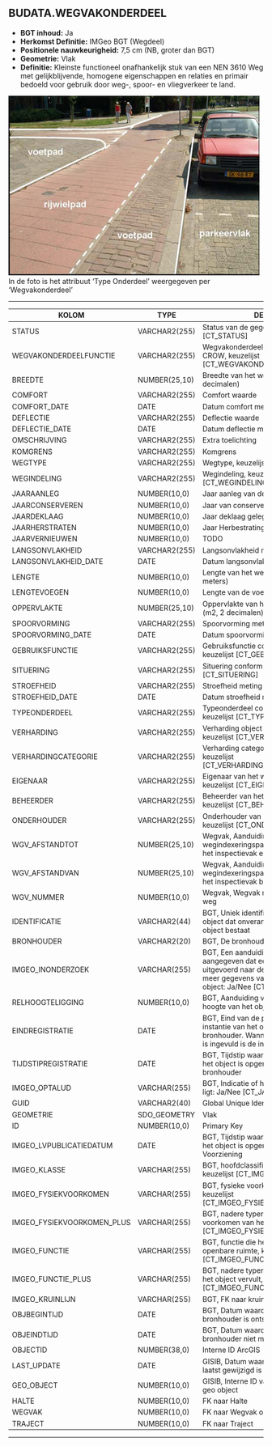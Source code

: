 ﻿## BUDATA.WEGVAKONDERDEEL


* __BGT inhoud:__ Ja
* __Herkomst Definitie:__ IMGeo BGT (Wegdeel)
* __Positionele nauwkeurigheid:__ 7,5 cm (NB, groter dan BGT)
* __Geometrie:__ Vlak
* __Definitie:__ Kleinste functioneel onafhankelijk stuk van een NEN 3610 Weg met gelijkblijvende, homogene eigenschappen
en relaties en primair bedoeld voor gebruik door weg-, spoor- en vliegverkeer te land.

![wegvakonderdeel](wegvakonderdeel.png)
In de foto is het attribuut ‘Type Onderdeel’ weergegeven per ‘Wegvakonderdeel’

***

|KOLOM                               |TYPE              |DEFINITIE|
|------                              |----              |-----    |
|STATUS                              |VARCHAR2(255)     |Status van de gegevens, keuzelijst [CT_STATUS]|
|WEGVAKONDERDEELFUNCTIE              |VARCHAR2(255)     |Wegvakonderdeel functie volgens CROW, keuzelijst [CT_WEGVAKONDERDEEL_FUNCTIE]|
|BREEDTE                             |NUMBER(25,10)     |Breedte van het wegvakonderdeel (m, 2 decimalen)|
|COMFORT                             |VARCHAR2(255)     |Comfort waarde|
|COMFORT_DATE                        |DATE              |Datum comfort meting|
|DEFLECTIE                           |VARCHAR2(255)     |Deflectie waarde|
|DEFLECTIE_DATE                      |DATE              |Datum deflectie meting|
|OMSCHRIJVING                        |VARCHAR2(255)     |Extra toelichting|
|KOMGRENS                            |VARCHAR2(255)     |Komgrens|
|WEGTYPE                             |VARCHAR2(255)     |Wegtype, keuzelijst [CT_WEGTYPE]|
|WEGINDELING                         |VARCHAR2(255)     |Wegindeling, keuzelijst [CT_WEGINDELING]|
|JAARAANLEG                          |NUMBER(10,0)      |Jaar aanleg van de weg|
|JAARCONSERVEREN                     |NUMBER(10,0)      |Jaar van conservering|
|JAARDEKLAAG                         |NUMBER(10,0)      |Jaar deklaag gelegd|
|JAARHERSTRATEN                      |NUMBER(10,0)      |Jaar Herbestrating gelegd|
|JAARVERNIEUWEN                      |NUMBER(10,0)      |TODO|
|LANGSONVLAKHEID                     |VARCHAR2(255)     |Langsonvlakheid meting|
|LANGSONVLAKHEID_DATE                |DATE              |Datum langsonvlakheid meting|
|LENGTE                              |NUMBER(10,0)      |Lengte van het wegvakonderdeel (hele meters)|
|LENGTEVOEGEN                        |NUMBER(10,0)      |Lengte van de voegen (m)|
|OPPERVLAKTE                         |NUMBER(25,10)     |Oppervlakte van het wegvakonderdeel (m2, 2 decimalen)|
|SPOORVORMING                        |VARCHAR2(255)     |Spoorvorming meting|
|SPOORVORMING_DATE                   |DATE              |Datum spoorvorming meting|
|GEBRUIKSFUNCTIE                     |VARCHAR2(255)     |Gebruiksfunctie conform CROW, keuzelijst [CT_GEBRUIKSFUNCTIE]|
|SITUERING                           |VARCHAR2(255)     |Situering conform CROW, keuzelijst [CT_SITUERING]|
|STROEFHEID                          |VARCHAR2(255)     |Stroefheid meting|
|STROEFHEID_DATE                     |DATE              |Datum stroefheid meting|
|TYPEONDERDEEL                       |VARCHAR2(255)     |Typeonderdeel conform CROW, keuzelijst [CT_TYPE_ONDERDEEL]|
|VERHARDING                          |VARCHAR2(255)     |Verharding object conform CROW, keuzelijst [CT_VERHARDING]|
|VERHARDINGCATEGORIE                 |VARCHAR2(255)     |Verharding categorie conform CROW, keuzelijst [CT_VERHARDING_CATEGORIE]|
|EIGENAAR                            |VARCHAR2(255)     |Eigenaar van het wegvakonderdeel, keuzelijst [CT_EIGENAAR]|
|BEHEERDER                           |VARCHAR2(255)     |Beheerder van het wegvakonderdeel, keuzelijst [CT_BEHEERDER]|
|ONDERHOUDER                         |VARCHAR2(255)     |Onderhouder van het wegvakonderdeel, keuzelijst [CT_ONDERHOUDER]|
|WGV_AFSTANDTOT                      |NUMBER(25,10)     |Wegvak, Aanduiding bij welk wegindexeringspaal (hectometerpaal) het inspectievak eindigt|
|WGV_AFSTANDVAN                      |NUMBER(25,10)     |Wegvak, Aanduiding bij welk wegindexeringspaal (hectometerpaal) het inspectievak begint|
|WGV_NUMMER                          |NUMBER(10,0)      |Wegvak, Wegvak nummer, uniek per weg|
|IDENTIFICATIE                       |VARCHAR2(44)      |BGT, Uniek identificatienummer voor het object dat onveranderlijk is zolang het object bestaat|
|BRONHOUDER                          |VARCHAR2(20)      |BGT, De bronhoudercode van het object|
|IMGEO_INONDERZOEK                   |VARCHAR(255)      |BGT, Een aanduiding waarmee wordt aangegeven dat een onderzoek wordt uitgevoerd naar de juistheid van een of meer gegevens van het betreffende object: Ja/Nee [CT_JA_NEE] |
|RELHOOGTELIGGING                    |NUMBER(10,0)      |BGT, Aanduiding voor de relatieve hoogte van het object|
|EINDREGISTRATIE                     |DATE              |BGT, Eind van de periode waarop deze instantie van het object geldig is bij de bronhouder. Wanneer deze waarde niet is ingevuld is de instantie nog geldig|
|TIJDSTIPREGISTRATIE                 |DATE              |BGT, Tijdstip waarop deze instantie van het object is opgenomen door de bronhouder|
|IMGEO_OPTALUD                       |VARCHAR(255)      |BGT, Indicatie of het object op het talud ligt: Ja/Nee [CT_JA_NEE]|
|GUID                                |VARCHAR2(40)      |Global Unique Identifier|
|GEOMETRIE                           |SDO_GEOMETRY      |Vlak|
|ID                                  |NUMBER(10,0)      |Primary Key|
|IMGEO_LVPUBLICATIEDATUM             |DATE              |BGT, Tijdstip waarop deze instantie van het object is opgenomen in de Landelijke Voorziening|
|IMGEO_KLASSE                        |VARCHAR(255)      |BGT, hoofdclassificatie van het object, keuzelijst [CT_IMGEO_KLASSE]|
|IMGEO_FYSIEKVOORKOMEN               |VARCHAR(255)      |BGT, fysieke voorkomen van het object, keuzelijst [CT_IMGEO_FYSIEKVOORKOMEN]|
|IMGEO_FYSIEKVOORKOMEN_PLUS          |VARCHAR(255)      |BGT, nadere typering van het fysieke voorkomen van het object, keuzelijst [CT_IMGEO_FYSIEKVOORKOMEN_PLUS]|
|IMGEO_FUNCTIE                       |VARCHAR(255)      |BGT, functie die het object vervult in de openbare ruimte, keuzelijst [CT_IMGEO_FUNCTIE]|
|IMGEO_FUNCTIE_PLUS                  |VARCHAR(255)      |BGT, nadere typering van de functie die het object vervult, keuzelijst [CT_IMGEO_FUNCTIE_PLUS]|
|IMGEO_KRUINLIJN                     |VARCHAR(255)      |BGT, FK naar kruinlijn|
|OBJBEGINTIJD                        |DATE              |BGT, Datum waarop het object bij de bronhouder is ontstaan|
|OBJEINDTIJD                         |DATE              |BGT, Datum waarop het object bij de bronhouder niet meer geldig is|
|OBJECTID                            |NUMBER(38,0)      |Interne ID ArcGIS|
|LAST_UPDATE                         |DATE              |GISIB, Datum waarop het object voor het laatst gewijzigd is in GISIB|
|GEO_OBJECT                          |NUMBER(10,0)      |GISIB, Interne ID van gekoppeld Gisib geo object|
|HALTE                               |NUMBER(10,0)      |FK naar Halte|
|WEGVAK                              |NUMBER(10,0)      |FK naar Wegvak object|
|TRAJECT                             |NUMBER(10,0)      |FK naar Traject|


***


